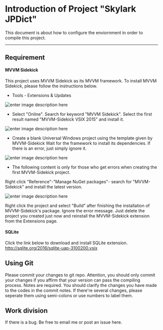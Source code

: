Introduction of Project "Skylark JPDict"
===================


This document is about how to configure the enviornment in order to compile this project.

----------


Requirement
-------------
#### MVVM Sidekick
This project uses MVVM Sidekick as its MVVM framework. To install MVVM Sidekick, please follow the instructions below.

 - Tools - Extensions & Updates
  
![enter image description here](https://wt-prj.oss.aliyuncs.com/3646b5bf07b5481b97cf72b8476252f8/4771f5bf-5968-4fab-bd5f-fee0460bc4d2.png)
 - Select "Online". Search for keyword "MVVM Sidekick". Select the first result named "MVVM-Sidekick VSIX 2015" and install it.
  
 ![enter image description here](https://wt-prj.oss.aliyuncs.com/3646b5bf07b5481b97cf72b8476252f8/87b075b8-a19c-4c1e-84c3-7394679d7a3c.png)
 
 - Create a blank Universal Windows project using the template given by MVVM-Sidekick
Wait for the framework to install its dependencies. If there is an error, just simply ignore it.

![enter image description here](https://wt-prj.oss.aliyuncs.com/3646b5bf07b5481b97cf72b8476252f8/afaac7b0-c2ee-401d-8cdf-94d73e4cf60e.jpg)

 - The following content is only for those who get errors when creating the first MVVM-Sidekick project.
 
Right click "Reference"-"Manage NuGet packages"- search for "MVVM-Sidekick" and install the latest version.

![enter image description here](https://wt-prj.oss.aliyuncs.com/3646b5bf07b5481b97cf72b8476252f8/1b4998ad-9d20-4c43-ae50-f0c8092f5186.png)

Right click the project and select "Build" after finishing the installation of MVVM-Sidekick's package. Ignore the error message. Just delete the project you created just now and reinstall the MVVM-Sidekick extension from the Extensions page.

####  SQLite

Click the link below to download and install SQLite extension.
http://sqlite.org/2016/sqlite-uap-3100200.vsix


Using Git
-------------
Please commit your changes to git repo. Attention, you should only commit your changes if you affirm that your version can pass the compiling process.
Notes are required. You should clarify the changes you have made to the codes in the commit notes. If there're several changes, please seperate them using semi-colons or use numbers to label them.


Work division
-------------
If there is a bug. Be free to email me or post an issue here.
